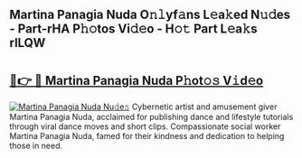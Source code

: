 ## Martina Panagia Nuda O𝚗𝚕yf𝚊ns L𝚎a𝚔ed N𝚞𝚍es - Part-rHA P𝚑𝚘tos Vi𝚍𝚎o - H𝚘𝚝 Part L𝚎a𝚔s rlLQW

# <h2><a href="http://kf7u9f.oniu.top/?m=Martina+Panagia+Nuda">🔗👉 🔴 Martina Panagia Nuda P𝚑ot𝚘𝚜 V𝚒d𝚎o</a></h2>

[![Martina Panagia Nuda Nu𝚍e𝚜](https://i.imgur.com/0qMVB7G.gif)](http://kf7u9f.oniu.top/?m=Martina+Panagia+Nuda)
Cybernetic artist and amusement giver Martina Panagia Nuda, acclaimed for publishing dance and lifestyle tutorials through viral dance moves and short clips. Compassionate social worker Martina Panagia Nuda, famed for their kindness and dedication to helping those in need.  
